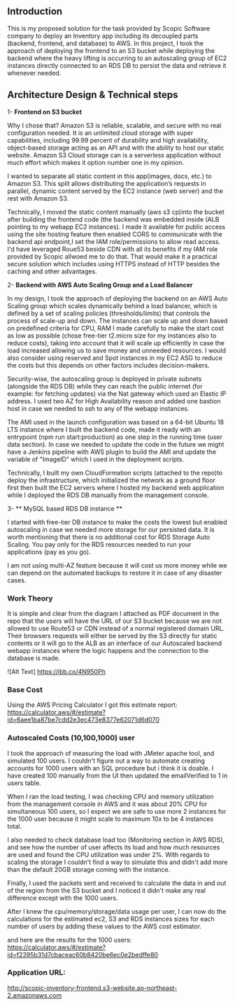 ## Introduction

This is my proposed solution for the task provided by Scopic Software company to deploy an Inventory app including its decoupled parts (backend, frontend, and database) to AWS. In this project, I took the approach of deploying the frontend to an S3 bucket while deploying the backend where the heavy lifting is occurring to an autoscaling group of EC2 instances directly connected to an RDS DB to persist the data and retrieve it whenever needed.

## Architecture Design & Technical steps

1- **Frontend on S3 bucket** 

Why I  chose that? Amazon S3 is reliable, scalable, and secure with no real configuration needed. It is an unlimited cloud storage with super capabilities, including 99.99 percent of durability and high availability, object-based storage acting as an API and with the ability to host our static website. Amazon S3 Cloud storage can is a serverless application without much effort which makes it option number one in my opinion.

I wanted to separate all static content in this app(images, docs, etc.) to Amazon S3. This split allows distributing the application’s requests in parallel, dynamic content served by the EC2 instance (web server) and the rest with Amazon S3.

Technically, I moved the static content manually (aws s3 cp)into the bucket after building the frontend code (the backend was embedded inside (ALB pointing to my webapp EC2 instances). I made it available for public access using the site hosting feature then enabled CORS to communicate with the backend api endpoint,I set the IAM role/permissions to allow read access. I'd have leveraged Roue53 beside CDN with all its benefits if my IAM role provided by Scopic allwoed me to do that. That would make it a practical secure solution which includes using HTTPS instead of HTTP besides the caching and other advantages.

2- **Backend with AWS Auto Scaling Group and a Load Balancer**

In my design, I took the approach of deploying the backend on an AWS Auto Scaling group which scales dynamically behind a load balancer, which is defined by a set of scaling policies (thresholds/limits) that controls the process of scale-up and down. The instances can scale up and down based on predefined criteria for CPU, RAM I made carefully to make the start cost as low as possible (chose free-tier t2.micro size for my instances also to reduce costs), taking into account that it will scale up efficiently in case the load increased allowing us to save money and unneeded resources. I would also consider using reserved and Spot instances in my EC2 ASG to reduce the costs but this depends on other factors includes decision-makers.

Security-wise, the autoscaling group is deployed in private subnets (alongside the RDS DB) while they can reach the public internet (for example: for fetching updates) via the Nat gateway which used an Elastic IP address. I used two AZ for High Availability reason and added one bastion host in case we needed to ssh to any of the webapp instances.

The AMI used in the launch configuration was based on a 64-bit Ubuntu 18 LTS instance where I built the backend code, made it ready with an entrypoint (npm run start:production) as one step in the running time (user data section). In case we needed to update the code in the future we might have a Jenkins pipeline with AWS plugin to build the AMI and update the variable of "ImageID" which I used in the deployment scripts. 

Technically, I built my own CloudFormation scripts (attached to the repo)to deploy the infrastructure, which initialized the network as a ground floor first then built the EC2 servers where I hosted my backend web application while I deployed the RDS DB manually from the management console.

3- ** MySQL based RDS DB instance ** 

I started with free-tier DB instance to make the costs the lowest but enabled autoscaling in case we needed more storage for our persisted data. It is worth mentioning that there is no additional cost for RDS Storage Auto Scaling. You pay only for the RDS resources needed to run your applications (pay as you go).

I am not using multi-AZ feature because it will cost us more money while we can depend on the automated backups to restore it in case of any disaster cases.

### Work Theory

It is simple and clear from the diagram I attached as PDF document in the repo that the users will have the URL of our S3 bucket because we are not allowed to use Route53 or CDN instead of a normal registered domain URL. Their browsers requests will either be served by the S3 directly for static contents or it will go to the ALB as an interface of our Autoscaled backend webapp instances where the logic happens and the connection to the database is made.

![Alt Text] https://ibb.co/4N950Ph

### Base Cost

Using the AWS Pricing Calculator I got this estimate report: https://calculator.aws/#/estimate?id=6aee1ba87be7cdd2e3ec473e8377e62071d6d070

### Autoscaled Costs (10,100,1000) user

I took the approach of measuring the load with JMeter apache tool, and simulated 100 users. I couldn't figure out a way to automate creating accounts for 1000 users with an SQL procedure but i think it is doable. I have created 100 manually from the UI then updated the emailVerified to 1 in users table.

When I ran the load testing, I was checking CPU and memory utilization from the management console in AWS and it was about 20% CPU for simultaneous 100 users, so I expect we are safe to use more 2 instances for the 1000 user because it might scale to maximum 10x to be 4 instances total.

I also needed to check database load too (Monitoring section in AWS RDS), and see how the number of user affects its load and how much resources are used and found the CPU utilization was under 2%. With regards to scaling the storage I couldn't find a way to simulate this and didn't add more than the default 20GB storage coming with the instance.

Finally, I used the packets sent and received to calculate the data in and out of the region from the S3 bucket and I noticed it didn't make any real difference except with the 1000 users.

After I knew the cpu/memory/storage/data usage per user, I can now do the calculations for the estimated ec2, S3 and RDS instances sizes for each number of users by adding these values to the AWS cost estimator.

and here are the results for the 1000 users: https://calculator.aws/#/estimate?id=f2395b31d7cbaceac60b8420be6ec0e2bedffe80

### Application URL:

http://scopic-inventory-frontend.s3-website.ap-northeast-2.amazonaws.com



